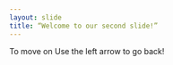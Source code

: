 ```yaml
---
layout: slide
title: “Welcome to our second slide!”
---
```

To move on 
Use the left arrow to go back!
